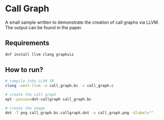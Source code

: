 # Call Graph
A small sample written to demonstrate the creation of call graphs via LLVM. The output can be found in the paper.

## Requirements
```bash
dnf install llvm clang graphviz
```

## How to run?
```bash
# compile into LLVM IR
clang -emit-llvm -o call_graph.bc -c call_graph.c 

# create the call graph
opt -passes=dot-callgraph call_graph.bc 

# create the image
dot -T png call_graph.bc.callgraph.dot -o call_graph.png -Glabel=""    
```
